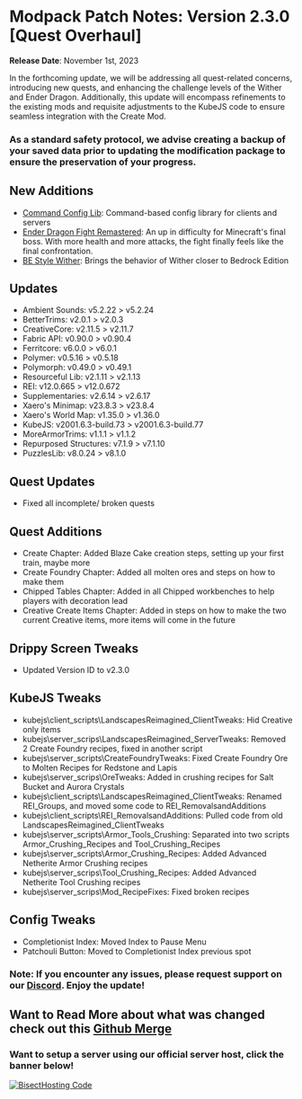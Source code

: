 # Modpack Patch Notes: Version 2.3.0 [Quest Overhaul]
**Release Date**: November 1st, 2023

In the forthcoming update, we will be addressing all quest-related concerns, introducing new quests, and enhancing the challenge levels of the Wither and Ender Dragon. Additionally, this update will encompass refinements to the existing mods and requisite adjustments to the KubeJS code to ensure seamless integration with the Create Mod.
### As a standard safety protocol, we advise creating a backup of your saved data prior to updating the modification package to ensure the preservation of your progress.
## New Additions
- [Command Config Lib](https://modrinth.com/mod/command-config): Command-based config library for clients and servers
- [Ender Dragon Fight Remastered](https://modrinth.com/datapack/edf-remastered): An up in difficulty for Minecraft's final boss. With more health and more attacks, the fight finally feels like the final confrontation.
- [BE Style Wither](https://modrinth.com/mod/be-style-wither): Brings the behavior of Wither closer to Bedrock Edition
## Updates
- Ambient Sounds: v5.2.22 > v5.2.24
- BetterTrims: v2.0.1 > v2.0.3
- CreativeCore: v2.11.5 > v2.11.7
- Fabric API: v0.90.0 > v0.90.4
- Ferritcore: v6.0.0 > v6.0.1
- Polymer: v0.5.16 > v0.5.18
- Polymorph: v0.49.0 > v0.49.1
- Resourceful Lib: v2.1.11 > v2.1.13
- REI: v12.0.665 > v12.0.672
- Supplementaries: v2.6.14 > v2.6.17
- Xaero's Minimap: v23.8.3 > v23.8.4
- Xaero's World Map: v1.35.0 > v1.36.0
- KubeJS: v2001.6.3-build.73 > v2001.6.3-build.77
- MoreArmorTrims: v1.1.1 > v1.1.2
- Repurposed Structures: v7.1.9 > v7.1.10
- PuzzlesLib: v8.0.24 > v8.1.0
## Quest Updates
- Fixed all incomplete/ broken quests
## Quest Additions
- Create Chapter: Added Blaze Cake creation steps, setting up your first train, maybe more
- Create Foundry Chapter: Added all molten ores and steps on how to make them
- Chipped Tables Chapter: Added in all Chipped workbenches to help players with decoration lead
- Creative Create Items Chapter: Added in steps on how to make the two current Creative items, more items will come in the future
## Drippy Screen Tweaks
- Updated Version ID to v2.3.0
## KubeJS Tweaks
- kubejs\client_scripts\LandscapesReimagined_ClientTweaks: Hid Creative only items
- kubejs\server_scrips\LandscapesReimagined_ServerTweaks: Removed 2 Create Foundry recipes, fixed in another script
- kubejs\server_scripts\CreateFoundryTweaks: Fixed Create Foundry Ore to Molten Recipes for Redstone and Lapis
- kubejs\server_scrips\OreTweaks: Added in crushing recipes for Salt Bucket and Aurora Crystals
- kubejs\client_scripts\LandscapesReimagined_ClientTweaks: Renamed REI_Groups, and moved some code to REI_RemovalsandAdditions
- kubejs\client_scripts\REI_RemovalsandAdditions: Pulled code from old LandscapesReimagined_ClientTweaks
- kubejs\server_scripts\Armor_Tools_Crushing: Separated into two scripts Armor_Crushing_Recipes and Tool_Crushing_Recipes
- kubejs\server_scripts\Armor_Crushing_Recipes: Added Advanced Netherite Armor Crushing recipes
- kubejs\server_scrips\Tool_Crushing_Recipes: Added Advanced Netherite Tool Crushing recipes
- kubejs\server_scrips\Mod_RecipeFixes: Fixed broken recipes
## Config Tweaks
- Completionist Index: Moved Index to Pause Menu
- Patchouli Button: Moved to Completionist Index previous spot
### Note: If you encounter any issues, please request support on our [Discord](https://discord.gg/quenZthXgy). Enjoy the update!
## Want to Read More about what was changed check out this [Github Merge](https://github.com/M0nkeyPr0grammer/Landscapes-Reimagined/commit/f1639d568cc7ae52b94dea5b64e0e8cd0de026bb)
### Want to setup a server using our official server host, click the banner below!
[![BisectHosting Code](https://raw.githubusercontent.com/M0nkeyPr0grammer/Landscapes-Reimagined/main/BH_Landscape_reimagined.png)](https://bisecthosting.com/landscapes_reimagined?r=modrinth+chanelog)
